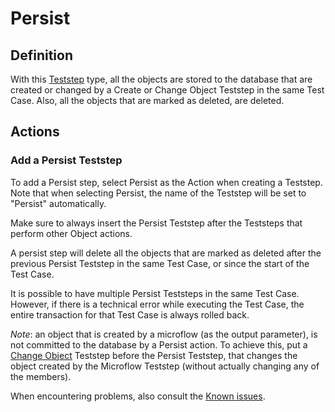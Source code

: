 # Persist

## Definition

With this [Teststep](../Teststep) type, all the objects are stored to the database that are created or changed by a Create or Change Object Teststep in the same Test Case. Also, all the objects that are marked as deleted, are deleted. 

## Actions

### Add a Persist Teststep

To add a Persist step, select Persist as the Action when creating a Teststep. Note that when selecting Persist, the name of the Teststep will be set to "Persist" automatically.

Make sure to always insert the Persist Teststep after the Teststeps that perform other Object actions. 

A persist step will delete all the objects that are marked as deleted after the previous Persist Teststep in the same Test Case, or since the start of the Test Case. 

It is possible to have multiple Persist Teststeps in the same Test Case. However, if there is a technical error while executing the Test Case, the entire transaction for that Test Case is always rolled back.

_Note_: an object that is created by a microflow (as the output parameter), is not committed to the database by a Persist action. To achieve this, put a [Change Object](change) Teststep before the Persist Teststep, that changes the object created by the Microflow Teststep (without actually changing any of the members).

When encountering problems, also consult the [Known issues](../../additional/knownissues/persist-step-fails).